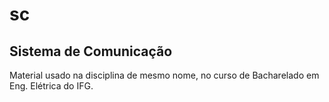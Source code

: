 # sc
## Sistema de Comunicação
Material usado na disciplina de mesmo nome, no curso de Bacharelado em Eng. Elétrica do IFG.
